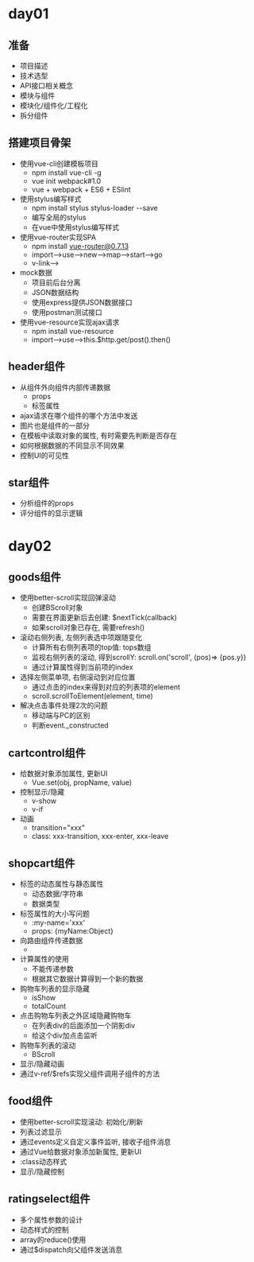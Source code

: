 # day01
## 准备
* 项目描述
* 技术选型
* API接口相关概念
* 模块与组件
* 模块化/组件化/工程化
* 拆分组件

## 搭建项目骨架
* 使用vue-cli创建模板项目
  * npm install vue-cli -g
  * vue init webpack#1.0
  * vue + webpack + ES6 + ESlint
* 使用stylus编写样式
  * npm install stylus stylus-loader --save
  * 编写全局的stylus
  * 在vue中使用stylus编写样式
* 使用vue-router实现SPA
  * npm install vue-router@0.7.13
  * import-->use-->new-->map-->start-->go
  * v-link--><router-view>
* mock数据
  * 项目前后台分离
  * JSON数据结构
  * 使用express提供JSON数据接口
  * 使用postman测试接口
* 使用vue-resource实现ajax请求
  * npm install vue-resource
  * import-->use-->this.$http.get/post().then()

## header组件
  * 从组件外向组件内部传递数据
    * props
    * 标签属性
  * ajax请求在哪个组件的哪个方法中发送
  * 图片也是组件的一部分
  * 在模板中读取对象的属性, 有时需要先判断是否存在
  * 如何根据数据的不同显示不同效果
  * 控制UI的可见性

## star组件
  * 分析组件的props
  * 评分组件的显示逻辑

# day02
## goods组件
  * 使用better-scroll实现回弹滚动
    * 创建BScroll对象
    * 需要在界面更新后去创建: $nextTick(callback)
    * 如果scroll对象已存在, 需要refresh()
  * 滚动右侧列表, 左侧列表选中项跟随变化
    * 计算所有右侧列表项的top值: tops数组
    * 监视右侧列表的滚动, 得到scrollY: scroll.on('scroll', (pos)=> {pos.y})
    * 通过计算属性得到当前项的index
  * 选择左侧菜单项, 右侧滚动到对应位置
    * 通过点击的index来得到对应的列表项的element
    * scroll.scrollToElement(element, time)
  * 解决点击事件处理2次的问题
    * 移动端与PC的区别
    * 判断event._constructed
## cartcontrol组件
  * 给数据对象添加属性, 更新UI
    * Vue.set(obj, propName, value)
  * 控制显示/隐藏
    * v-show
    * v-if
  * 动画
    * transition="xxx"
    * class: xxx-transition, xxx-enter, xxx-leave

## shopcart组件
  * 标签的动态属性与静态属性
    * 动态数据/字符串
    * 数据类型
  * 标签属性的大小写问题
    * :my-name='xxx'
    * props: {myName:Object}
  * 向路由组件传递数据
    * <router-view xxx='yyy'>
  * 计算属性的使用
    * 不能传递参数
    * 根据其它数据计算得到一个新的数据
  * 购物车列表的显示隐藏
    * isShow
    * totalCount
  * 点击购物车列表之外区域隐藏购物车
    * 在列表div的后面添加一个阴影div
    * 给这个div加点击监听
  * 购物车列表的滚动
    * BScroll
  * 显示/隐藏动画
  * 通过v-ref/$refs实现父组件调用子组件的方法

## food组件
  * 使用better-scroll实现滚动: 初始化/刷新
  * 列表过滤显示
  * 通过events定义自定义事件监听, 接收子组件消息
  * 通过Vue给数据对象添加新属性, 更新UI
  * :class动态样式
  * 显示/隐藏控制

## ratingselect组件
  * 多个属性参数的设计
  * 动态样式的控制
  * array的reduce()使用
  * 通过$dispatch向父组件发送消息



